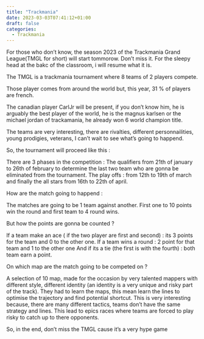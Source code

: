 ```yaml
---
title: "Trackmania"
date: 2023-03-03T07:41:12+01:00
draft: false
categories:
  - Trackmania
---
```


For those who don’t know, the season 2023 of the Trackmania Grand League(TMGL for short) will start
tommorow. Don’t miss it. For the sleepy head at the bakc of the classroom, i will resume what it is.

The TMGL is a trackmania tournament where 8 teams of 2 players compete.

Those player comes from around the world but, this year, 31 % of players are french.

The canadian player CarlJr will be present, if you don’t know him, he is arguably the best player of the
world, he is the magnus karlsen or the michael jordan of trackamania, he already won 6 world champion
title.

The teams are very interesting, there are rivalties, different personnailities, young prodigies, veterans, I
can’t wait to see what’s going to happend.

So, the tournament will proceed like this :

There are 3 phases in the competition : The qualifiers from 21th of january to 26th of february to
determine the last two team who are gonna be eliminated from the tournament.
The play offs : from 12th to 19th of march and finally the all stars from 16th to 22th of april.

How are the match going to happend :

The matches are going to be 1 team against another.
First one to 10 points win the round and first team to 4 round wins.

But how the points are gonna be counted ?

If a team make an ace ( if the two player are first and second) : its 3 points for the team and 0 to the other
one.
If a team wins a round : 2 point for that team and 1 to the other one
And if its a tie (the first is with the fourth) : both team earn a point.

On which map are the match going to be competed on ?

A selection of 10 map, made for the occasion by very talented mappers with different style, different
identity (an identity is a very unique and risky part of the track).
They had to learn the maps, this mean learn the lines to optimise the trajectory and find potential shortcut.
This is very interesting because, there are many different tactics, teams don’t have the same strategy and
lines. This lead to epics races where teams are forced to play risky to catch up to there opponents.

So, in the end, don’t miss the TMGL cause it’s a very hype game
